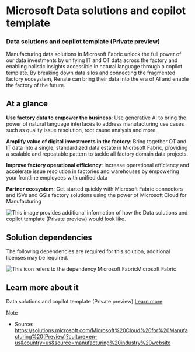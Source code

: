 # Microsoft  Data solutions and copilot template

### Data solutions and copilot template (Private preview)

Manufacturing data solutions in Microsoft Fabric unlock the full power of our data investments by unifying IT and OT data across the factory and enabling holistic insights accessible in natural language through a copilot template. By breaking down data silos and connecting the fragmented factory ecosystem, Renate can bring their data into the era of AI and enable the factory of the future.

## At a glance

**Use factory data to empower the business**: Use generative AI to bring the power of natural language interfaces to address manufacturing use cases such as quality issue resolution, root cause analysis and more.

**Amplify value of digital investments in the factory**: Bring together OT and IT data into a single, standardized data estate in Microsoft Fabric, providing a scalable and repeatable pattern to tackle all factory domain data projects.

**Improve factory operational efficiency**: Increase operational efficiency and accelerate issue resolution in factories and warehouses by empowering your frontline employees with unified data

**Partner ecosystem**: Get started quickly with Microsoft Fabric connectors and ISVs and GSIs factory solutions using the power of Microsoft Cloud for Manufacturing

![This image provides additional information of how the Data solutions and copilot template (Private preview) would look like.](https://prodscicmpsa.blob.core.windows.net/images/images/sc_producttaxonomy/ab21b796-3003-43b0-b9a0-4a8b73a8f8bc/sc_screenshotimage/CopilotImageSC.svg)

## Solution dependencies

The following dependencies are required for this solution, additional licenses may be required.

![This icon refers to the dependency Microsoft Fabric](https://prodscicmpsa.blob.core.windows.net/images/images/sc_solutiondependency/c026f930-8ca1-4bd1-80df-d257f3b60fdb/sc_iconimage/fabric.svg)Microsoft Fabric

## Learn more about it

Data solutions and copilot template (Private preview) [Learn more](https://aka.ms/MCFMdocs)


> [!NOTE]
> * Source: <https://solutions.microsoft.com/Microsoft%20Cloud%20for%20Manufacturing%20(Preview)?culture=en-us&country=us&source=manufacturing%20industry%20website>